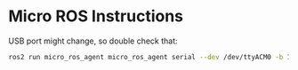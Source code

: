 # Micro ROS Instructions

USB port might change, so double check that:

```sh
ros2 run micro_ros_agent micro_ros_agent serial --dev /dev/ttyACM0 -b 115200